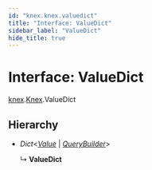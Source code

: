 ```yaml
---
id: "knex.knex.valuedict"
title: "Interface: ValueDict"
sidebar_label: "ValueDict"
hide_title: true
---
```


# Interface: ValueDict

[knex](../modules/knex.md).[Knex](../modules/knex.knex-1.md).ValueDict

## Hierarchy

* *Dict*<[*Value*](../modules/knex.knex-1.md#value) \| [*QueryBuilder*](../classes/knex.knex.querybuilder.md)\>

  ↳ **ValueDict**
